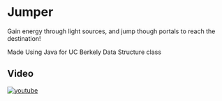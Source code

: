 # Jumper
Gain energy through light sources, and jump though portals to reach the destination!

Made Using Java for UC Berkely Data Structure class

## Video
[![youtube](https://img.youtube.com/vi/WYdIQhg7hB4/0.jpg)](https://www.youtube.com/watch?v=WYdIQhg7hB4)

